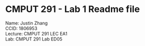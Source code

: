 # CMPUT 291 - Lab 1 Readme file

Name: Justin Zhang  
CCID: 1806953  
Lecture: CMPUT 291 LEC EA1  
Lab: CMPUT 291 Lab ED05

